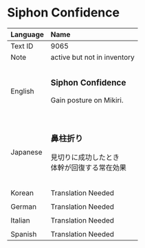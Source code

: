 # Siphon Confidence

| Language | Name |
| :------- | :---------- |
| Text ID | 9065 |
| Note | active but not in inventory |
|||
| English | <h3>**Siphon Confidence**</h3>Gain posture on Mikiri.<h3> |
|||
| Japanese | <h3>**鼻柱折り**</h3>見切りに成功したとき<br>体幹が回復する常在効果<h3>|
|||
| Korean | Translation Needed |
|||
| German | Translation Needed |
|||
| Italian | Translation Needed |
|||
| Spanish | Translation Needed |
